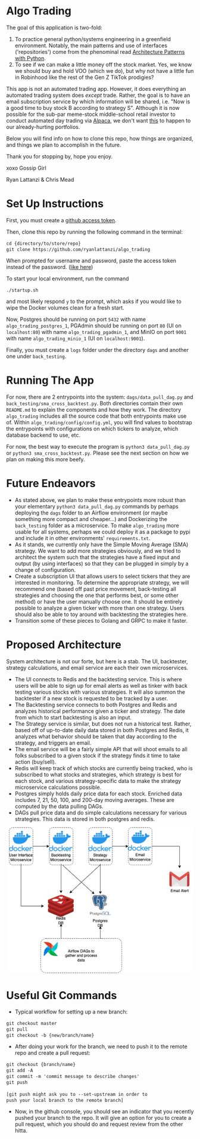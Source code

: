 # Algo Trading
The goal of this application is two-fold:

1. To practice general python/systems engineering in a greenfield environment. Notably, the main patterns and use of interfaces ('repositories') come from the phenominal read [Architecture Patterns with Python](https://www.amazon.com/Architecture-Patterns-Python-Domain-Driven-Microservices/dp/1492052205).
2. To see if we can make a little money off the stock market. Yes, we know we should buy and hold VOO (which we do), but why not have a little fun in Robinhood like the rest of the Gen Z TikTok prodigies? 

This app is not an automated trading app. However, it does everything an automated trading system does *except* trade. Rather, the goal is to have an email subscription service by which information will be shared, i.e. "Now is a good time to buy stock B according to strategy S". Although it is now possible for the sub-par meme-stock middle-school retail investor to conduct automated day trading via [Alpaca](https://alpaca.markets/), we don't want [this](https://en.wikipedia.org/wiki/2010_flash_crash) to happen to our already-hurting portfolios.

Below you will find info on how to clone this repo, how things are organized, and things we plan to accomplish in the future.

Thank you for stopping by, hope you enjoy.

xoxo Gossip Girl

Ryan Lattanzi & Chris Mead

# Set Up Instructions

First, you must create a [github access token](https://docs.github.com/en/github/authenticating-to-github/keeping-your-account-and-data-secure/creating-a-personal-access-token#creating-a-token).

Then, clone this repo by running the following command in the terminal:
```
cd {directory/to/store/repo}
git clone https://github.com/ryanlattanzi/algo_trading
```
When prompted for username and password, paste the access token instead of the password. ([like here](https://docs.github.com/en/github/authenticating-to-github/keeping-your-account-and-data-secure/creating-a-personal-access-token#using-a-token-on-the-command-line))

To start your local environment, run the command
```
./startup.sh
```
and most likely respond `y` to the prompt, which asks if you would like to wipe the Docker volumes clean for a fresh start.

Now, Postgres should be running on port `5432` with name `algo_trading_postgres_1`, PGAdmin should be running on port `80` (UI on `localhost:80`) with name `algo_trading_pgadmin_1`, and MinIO on port `9001` with name `algo_trading_minio_1` (UI on `localhost:9001`).

Finally, you must create a `logs` folder under the directory `dags` and another one under `back_testing`.

# Running The App

For now, there are 2 entrypoints into the system: `dags/data_pull_dag.py` and `back_testing/sma_cross_backtest.py`. Both directories contain their own `README.md` to explain the components and how they work. The directory `algo_trading` includes all the source code that both entrypoints make use of. Within `algo_trading/config/config.yml`, you will find values to bootstrap the entrypoints with configurations on which tickers to analyze, which database backend to use, etc.

For now, the best way to execute the program is `python3 data_pull_dag.py` or `python3 sma_cross_backtest.py`. Please see the next section on how we plan on making this more beefy.

# Future Endeavors

- As stated above, we plan to make these entrypoints more robust than your elementary `python3 data_pull_dag.py` commands by perhaps deploying the `dags` folder to an Airflow environment (or maybe something more compact and cheaper...) and Dockerizing the `back_testing` folder as a microservice. To make `algo_trading` more usable for all systems, perhaps we could deploy it as a package to pypi and include it in other environments' `requirements.txt`.
- As it stands, we currently only have the Simple Moving Average (SMA) strategy. We want to add more strategies obviously, and we tried to architect the system such that the strategies have a fixed input and output (by using interfaces) so that they can be plugged in simply by a change of configuration.
- Create a subscription UI that allows users to select tickers that they are interested in monitoring. To determine the appropriate strategy, we will recommend one (based off past price movement, back-testing all strategies and choosing the one that performs best, or some other method) or have the user manually choose one. It should be entirely possible to analyze a given ticker with more than one strategy. Users should also be able to toy around with backtesting the strategies here.
- Transition some of these pieces to Golang and GRPC to make it faster.

# Proposed Architecture

System architecture is not our forte, but here is a stab. The UI, backtester, strategy calculations, and email service are each their own microservices.

- The UI connects to Redis and the backtesting service. This is where users will be able to sign up for email alerts as well as tinker with back testing various stocks with various strategies. It will also summon the backtester if a new stock is requested to be tracked by a user.
- The Backtesting service connects to both Postgres and Redis and analyzes historical performance given a ticker and strategy. The date from which to start backtesting is also an input.
- The Strategy service is similar, but does not run a historical test. Rather, based off of up-to-date daily data stored in both Postgres and Redis, it analyzes what behavior should be taken that day according to the strategy, and triggers an email.
- The email service will be a fairly simple API that will shoot emails to all folks subscribed to a given stock if the strategy finds it time to take action (buy/sell).
- Redis will keep track of which stocks are currently being tracked, who is subscribed to what stocks and strategies, which strategy is best for each stock, and various strategy-specific data to make the strategy microservice calculations possible.
- Postgres simply holds daily price data for each stock. Enriched data includes 7, 21, 50, 100, and 200-day moving averages. These are computed by the data pulling DAGs.
- DAGs pull price data and do simple calculations necessary for various strategies. This data is stored in both postgres and redis.

![Architecture Diagram](architecture.jpg)

# Useful Git Commands

- Typical workflow for setting up a new branch:
```
git checkout master
git pull
git checkout -b {new/branch/name}
```

- After doing your work for the branch, we need to push it to the remote repo and create a pull request:
```
git checkout {branch/name}
git add -A
git commit -m 'commit message to describe changes'
git push

[git push might ask you to --set-upstream in order to
push your local branch to the remote branch]
```

- Now, in the github console, you should see an indicator that you recently pushed your branch to the repo. It will give an option for you to create a pull request, which you should do and request review from the other hitta.
